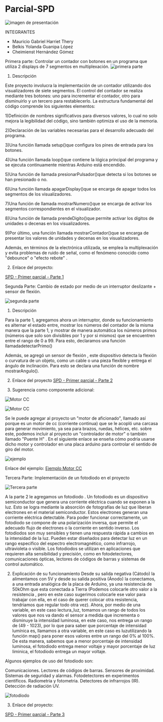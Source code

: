 # Parcial-SPD
![imagen de presentación](https://github.com/Belkism/Parcial-SPD/assets/138260690/3dc65a4c-1b0b-405a-9553-27a1dc9a1321)

INTEGRANTES

- Mauricio Gabriel Harriet Thery
- Belkis Yolanda Guanipa López
- Cheimienst Hernández Gómez


Primera parte: Controlar un contador con botones en un programa que utiliza 2 displays de 7 segmentos en multiplexación.
![primera parte](https://github.com/Belkism/Parcial-SPD/assets/138260690/0c165d63-309b-4d5e-9bfa-c638d340c64b)

1) Descripción
  

Este proyecto involucra la implementación de un contador utilizando dos visualizadores de siete segmentos. El control del contador se realiza mediante tres botones: uno para incrementar el contador, 
otro para disminuirlo y un tercero para restablecerlo. La estructura fundamental del código comprende los siguientes elementos:

1)Definición de nombres significativos para diversos valores, lo cual no solo mejora la legibilidad del código, sino también optimiza el uso de la memoria.

2)Declaración de las variables necesarias para el desarrollo adecuado del programa.

3)Una función llamada setup()que configura los pines de entrada para los botones.

4)Una función llamada loop()que contiene la lógica principal del programa y se ejecuta continuamente mientras Arduino está encendido.

5)Una función de llamada presionarPulsador()que detecta si los botones se han presionado o no.

6)Una función llamada apagarDisplay()que se encarga de apagar todos los segmentos de los visualizadores.

7)Una función de llamada mostrarNumero()que se encarga de activar los segmentos correspondientes en el visualizador.

8)Una función de llamada prendeDigito()que permite activar los dígitos de unidades o decenas en los visualizadores.

9)Por último, una función llamada mostrarContador()que se encarga de presentar los valores de unidades y decenas en los visualizadores.

Además, en términos de la electrónica utilizada, se emplea la multiplexación y evita problemas de ruido de señal, como el fenómeno conocido como "debounce" o "efecto rebote" .

2) Enlace del proyecto:

[SPD - Primer parcial - Parte 1](https://www.tinkercad.com/things/lCP1Yd2mde5-parte-1-controlar-un-contador-por-medio-de-pulsadores-en-un/editel)

Segunda Parte: Cambio de estado por medio de un interruptor deslizante + sensor de flexión.

![segunda parte](https://github.com/Belkism/Parcial-SPD/assets/138260690/f1209fe4-5870-4e35-b15e-0bfa21d5502b)

1) Descripción
   
Para la parte 1, agregamos ahora un interruptor, donde su funcionamiento es alternar el estado entre, mostrar los números del contador de la misma manera que la parte 1, y mostrar de manera automática los números primos (números que solo son divisibles por 1 y por si mismos) que se encuentren entre el rango de 0 a 99. Para esto, declaramos una función llamadadetectarPrimo()

Además, se agregó un sensor de flexión , este dispositivo detecta la flexión o curvatura de un objeto, como un cable o una pieza flexible y entrega el ángulo de inclinación. Para esto se declara una función de nombre mostrarAngulo().

2) Enlace del proyecto
[SPD - Primer parcial - Parte 2](https://www.tinkercad.com/things/dzCsGi5BjrA-parte-2-cambio-de-estado-utilizando-un-interruptor-deslizante/editel)

3) Sugerencia como componente adicional:

![Motor CC](https://github.com/Belkism/Parcial-SPD/assets/138260690/65185ad6-a575-4e2c-9d8d-505475fdc439)

![Motor CC](https://github.com/Belkism/Parcial-SPD/assets/138260690/90384f39-0780-4629-af59-a4c76ba6e354)

Se le puede agregar al proyecto un "motor de aficionado", llamado así porque es un motor de cc (corriente continua) que se le acopló una carcasa para generar movimiento, ya sea para brazos, ruedas, hélices, etc. sobre este, podemos incluir al proyecto un "controlador de motor" o también llamado "Puente H" . En el siguiente enlace se enseña cómo podría usarse dicho motor y controlador en una placa arduino para controlar el sentido de giro del motor.


![ejemplo](https://github.com/Belkism/Parcial-SPD/assets/138260690/7c83c7d7-3b27-4b6c-ba4f-85aa3e04a380)

Enlace del ejemplo:
[Ejemplo Motor CC](https://www.tinkercad.com/things/4rXMr6WlaqW-super-gaaris-albar/editel?tenant=circuits)

Tercera Parte: Implementación de un fotodiodo en el proyecto

![Tercera parte](https://github.com/Belkism/Parcial-SPD/assets/138260690/ba2f4cfd-bff8-427f-9072-79e2ed682c98)


A la parte 2 le agregamos un fotodiodo . Un fotodiodo es un dispositivo semiconductor que genera una corriente eléctrica cuando se exponen a la luz. Esto se logra mediante la absorción de fotografías de luz que liberan electrones en el material semiconductor. Estos electrones generan una corriente eléctrica detectable. Para poder funcionar correctamente, un fotodiodo se compone de una polarización inversa, que permite el adecuado flujo de electrones o la corriente en sentido inverso. Los fotodiodos son muy sensibles y tienen una respuesta rápida a cambios en la intensidad de la luz. Pueden estar diseñados para detectar luz en un rango específico del espectro electromagnético, como infrarrojo, ultravioleta o visible. Los fotodiodos se utilizan en aplicaciones que requieren alta sensibilidad y precisión, como en fotodetectores, comunicaciones ópticas, lectores de códigos de barras y sistemas de control automático.



2) Explicación de su funcionamiento
Desde su salida negativa (Cátodo) la alimentamos con 5V y desde su salida positiva (Ánodo) la conectamos, a una entrada analógica de la placa de Arduino, ya una resistencia de 50kOhm que esta conectada a Tierra (Podemos colocarle otro valor a la resistencia , pero en este caso sugerimos colocarle ese valor para trabajar con ella, en el caso de querer colocar otra resistencia, tendriamos que regular todo otra vez). Ahora, por medio de una variable, en este caso lectura_luz, tomamos un rango de todos los valores que nos va dando el sensor a medida que incrementa o disminuye la intensidad luminosa, en este caso, nos entrega un rango de (49 - 1023), por lo que para saber que porcentaje de intensidad lumínica es, llamamos a otra variable, en este caso es luzutilizando la función map() para poner esos valores entre un rango del 0% al 100%. De esta manera, sabemos que a menor porcentaje de intensidad luminosa, el fotodiodo entrega menor voltaje y mayor porcentaje de luz liminica, el fotodiodo entrega un mayor voltaje.


Algunos ejemplos de uso del fotodiodo son:


Comunicaciones.
Lectores de códigos de barras.
Sensores de proximidad.
Sistemas de seguridad y alarmas.
Fotodetectores en experimentos científicos.
Radiometria y fotometria.
Detectores de infrarrojos (IR).
Detección de radiación UV.

![fotodiodo](https://github.com/Belkism/Parcial-SPD/assets/138260690/06a9db71-0aaf-4e20-b75c-606414c6fcb5)


3) Enlace del proyecto:

[SPD - Primer parcial - Parte 3](https://www.tinkercad.com/things/1z0DjQdhvMT-parte-3-implementacion-de-fotodiodo-en-el-proyecto/editel)

   
   

